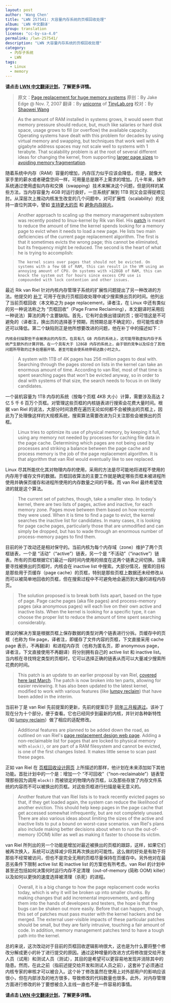 ```yaml
---
layout: post
author: 'Wang Chen'
title: "LWN 257541: 大容量内存系统的页框回收处理"
album: 'LWN 中文翻译'
group: translation
license: "cc-by-sa-4.0"
permalink: /lwn-257541/
description: "LWN 大容量内存系统的页框回收处理"
category:
  - 内存子系统
  - LWN
tags:
  - Linux
  - memory
---
```


**请点击 [LWN 中文翻译计划](/lwn)，了解更多详情。**

> 原文：[Page replacement for huge memory systems](https://lwn.net/Articles/257541/)
> 原创：By Jake Edge @ Nov. 7, 2007
> 翻译：By [unicornx](https://github.com/unicornx) of [TinyLab.org][1]
> 校对：By [Shaowei Wang](https://github.com/shaoweiaaron)

> As the amount of RAM installed in systems grows, it would seem that memory pressure should reduce, but, much like salaries or hard disk space, usage grows to fill (or overflow) the available capacity. Operating systems have dealt with this problem for decades by using virtual memory and swapping, but techniques that work well with 4 gigabyte address spaces may not scale well to systems with 1 terabyte. That scalability problem is at the root of several different ideas for changing the kernel, from supporting [larger page sizes](http://lwn.net/Articles/250335/) to [avoiding memory fragmentation](https://lwn.net/Articles/224829/).

随着系统中内存（RAM）容量的增加，内存压力似乎应该会降低，但是，就像大家手里的薪水或者硬盘空间一样，可用量总是跟不上需求的增加。几十年来，操作系统通过使用虚拟内存和交换（swapping）技术来解决这个问题，但是同样的某些方法，当内存容量为 4GB 时运行良好，一旦系统扩展到 1TB 则又会显得捉襟见肘。从深层次上推动内核发生改变的几个问题中，对可扩展性（scalability）的支持一直位列其中，譬如 [支持更大的页](http://lwn.net/Articles/250335/) 和 [避免内存碎片](https://lwn.net/Articles/224829/)。

> Another approach to scaling up the memory management subsystem was recently posted to linux-kernel by Rik van Riel. His [patch](http://lwn.net/Articles/257223/) is meant to reduce the amount of time the kernel spends looking for a memory page to evict when it needs to load a new page. He lists two main deficiencies of the current page replacement algorithm. The first is that it sometimes evicts the wrong page; this cannot be eliminated, but its frequency might be reduced. The second is the heart of what he is trying to accomplish:

>     The kernel scans over pages that should not be evicted. On systems with a few GB of RAM, this can result in the VM using an annoying amount of CPU. On systems with >128GB of RAM, this can knock the system out for hours since excess CPU use is compounded with lock contention and other issues.

最近 Rik van Riel 针对内核内存管理子系统的扩展性问题提出了另一种改进的方法。他提交的 [补丁](http://lwn.net/Articles/257223/) 可用于在执行页框回收处理中减少搜索换出页的时间。他列出了当前页框回收（本文称之为 page replacement，译者注，在 Linux 中还有类似的另一种说法称之为 “页框回收”（Page Frame Reclaiming），本文翻译时采用后一种说法）算法的两个主要缺陷。首先，它有时会换出错误的页；很可惜这是不可避免的（译者注，换出页的选择基于预期，而预期总是不确定的），但可能性或许还可以降低。第二个缺陷则正是他所想要改进的问题，他在补丁中的描述如下：

    内核会扫描那些不会被换出的内存页。在具有几 GB 内存的系统上，这可能导致虚拟内存子系统产生额外的计算开销。在一个具有大于 128GB 内存的系统上，由于锁的竞争以及综合了其他问题所导致的过多处理器开销，甚至可能会使系统停顿达数小时之久。

> A system with 1TB of 4K pages has 256 million pages to deal with. Searching through the pages stored on lists in the kernel can take an enormous amount of time. According to van Riel, most of that time is spent searching pages that won't be evicted anyway, so in order to deal with systems of that size, the search needs to focus in on likely candidates.

一个装机容量为 1TB 内存的系统（按每个页框 4KB 大小）计算，需要涉及高达 2 亿 5 千 6 百万个页框。对管理这些页框的内核链表进行搜索会花费大量时间。根据 van Riel 的说法，大部分时间浪费在遍历无论如何都不会被换出的页框上，因此为了处理像这样的大规模系统，搜索算法需要改进为只关注那些会被换出的页框。

> Linux tries to optimize its use of physical memory, by keeping it full, using any memory not needed by processes for caching file data in the page cache. Determining which pages are not being used by processes and striking a balance between the page cache and process memory is the job of the page replacement algorithm. It is that algorithm that van Riel would eventually like to see replaced.

Linux 尽其所能优化其对物理内存的使用，采用的方法是尽可能地将进程不使用的内存用于缓存文件的数据。页框回收算法的主要工作就是确定哪些页框未被进程所使用并确保页缓存和进程所使用的内存数量之间的平衡。而 van Riel 最终希望改进的就是这个算法。

> The current set of patches, though, take a smaller step. In today's kernel, there are two lists of pages, active and inactive, for each memory zone. Pages move between them based on how recently they were used. When it is time to find a page to evict, the kernel searches the inactive list for candidates. In many cases, it is looking for page cache pages, particularly those that are unmodified and can simply be dropped, but has to wade through an enormous number of process-memory pages to find them.

目前的补丁改动还是相对保守的。当前内核为每个内存域（zone）维护了两个页框链表，一个是 “活动”（“active”）链表，另一个是 “不活动”（“inactive”）链表。所有的页框根据它们最近一段时间内使用的频度在这两个链表之间切换。当需要寻找被换出的页框时，内核会在 inactive list 中搜索。大部分情况，搜索的目标是那些用于页缓存（page cache）的页框，特别是那些页框上数据还未经修改从而可以被简单地回收的页框，但在搜索过程中不可避免地会遍历到大量的进程内存页。

> The solution proposed is to break both lists apart, based on the type of page. Page cache pages (aka file pages) and process-memory pages (aka anonymous pages) will each live on their own active and inactive lists. When the kernel is looking for a specific type, it can choose the proper list to reduce the amount of time spent searching considerably.

建议的解决方案是根据页框上保存数据的类型对两个链表进行分拆。页缓存中的页框（也称为 file page，译者注，即缓存了文件内容的页框，下文直接采用 cache page 表示，不再翻译）和进程内存页（也称为匿名页，即 anonymous page，译者注，下文直接使用不再翻译）将分别拥有自己的 active  list 和 inactive list。当内核在寻找特定类型的页框时，它可以选择正确的链表从而可以大量减少搜索所花费的时间。

> This patch is an update to an earlier proposal by van Riel, [covered here last March](http://lwn.net/Articles/226756/). The patch is now broken into ten parts, allowing for easier reviewing. It has also been updated to the latest kernel, modified to work with various features (like [lumpy reclaim](http://lwn.net/Articles/211505/)) that have been added in the interim.

当前补丁是 van Riel 先前提案的更新，先前的提案已于 [同年三月报道过](/lwn-226756)。该补丁现在分为十个部分，便于查看。它也已经同步到最新的内核，并针对各种新特性（如 [lumpy reclaim](/lwn-211505/)）做了相应的适配修改。

> Additional features are planned to be added down the road, as outlined on van Riel's [page replacement design web page](http://linux-mm.org/PageReplacementDesign). Adding a non-reclaimable list for pages that are locked to physical memory with `mlock()`, or are part of a RAM filesystem and cannot be evicted, is one of the first changes listed. It makes little sense to scan past these pages.

正如 van Riel 在 [页框回收设计网页](http://linux-mm.org/PageReplacementDesign) 上所描述的那样，他计划在未来添加如下其他功能。首批计划中的一个是：增加一个 “不可回收”（“non-reclaimable”）链表管理那些因为调用 `mlock()` 而被锁定的物理内存页框，以及那些存放了内存文件系统的内容而不可以被换出的页框。对这些页框进行扫描是毫无意义的。

> Another feature that van Riel lists is to track recently evicted pages so that, if they get loaded again, the system can reduce the likelihood of another eviction. This should help keep pages in the page cache that get accessed somewhat infrequently, but are not completely unused. There are also various ideas about limiting the sizes of the active and inactive lists to put a bound on worst-case scenarios. van Riel's plans also include making better decisions about when to run the out-of-memory (OOM) killer as well as making it faster to choose its victim.

van Riel 所列出的另一个功能是增加对最近被换出的页框的跟踪，这样，如果它们被再次换入，系统可以选择减少将其再次换出的可能性。这么做的好处是有助于将那些不经常被访问，但也不是完全无用的页框尽量保持在页缓存中。另外他对在最恶劣条件下限制 active list 和 inactive list 的方案也有所考虑。van Riel 的计划中甚至还包括如何决策何时运行内存不足清理（out-of-memory (简称 OOM) killer）以及如何以更快的速度选择被清理（杀死）的进程。

> Overall, it is a big change to how the page replacement code works today, which is why it will be broken up into smaller chunks. By making changes that add incremental improvements, and getting them into the hands of developers and testers, the hope is that the bugs can be shaken out more easily. Before that can happen, though, this set of patches must pass muster with the kernel hackers and be merged. The external user-visible impacts of these particular patches should be small, but they are fairly intrusive, touching a fair amount of code. In addition, memory management patches tend to have a tough path into the kernel.

总的来说，这次改动对于目前的页框回收逻辑影响很大，这也是为什么要将整个修改分解成更小的补丁进行提交的原因。通过这种增量的改进方式将修改提交给开发人员（试用）和测试人员（测试），其目的是希望可以更容易地发现并消除其中的隐患。然而，在此之前（指前述提交给开发和测试人员之前），这套补丁必须通过内核专家的审核才可以被合入。这个补丁修改虽然在使用上对外部用户的影响应该很小，但在内部涉及的地方很多，导致修改的代码数量也很多。此外，对内存管理方面进行修改的补丁要想被合入主线一直也不是一件容易的事情。

**请点击 [LWN 中文翻译计划](/lwn)，了解更多详情。**

[1]: http://tinylab.org

